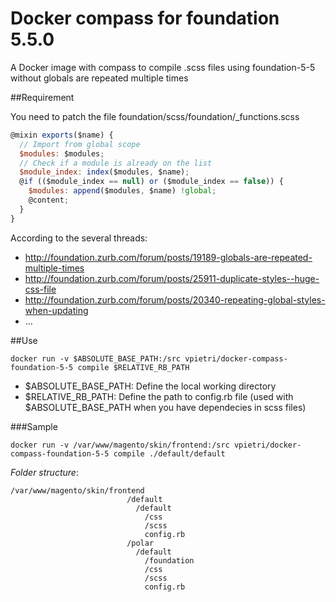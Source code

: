 # Docker compass for foundation 5.5.0

A Docker image with compass to compile .scss files using foundation-5-5 without globals are repeated multiple times

##Requirement

You need to patch the file foundation/scss/foundation/_functions.scss

```javascript
@mixin exports($name) {
  // Import from global scope
  $modules: $modules;
  // Check if a module is already on the list
  $module_index: index($modules, $name);
  @if (($module_index == null) or ($module_index == false)) {
    $modules: append($modules, $name) !global;
    @content;
  }
}
```

According to the several threads:

- http://foundation.zurb.com/forum/posts/19189-globals-are-repeated-multiple-times
- http://foundation.zurb.com/forum/posts/25911-duplicate-styles--huge-css-file
- http://foundation.zurb.com/forum/posts/20340-repeating-global-styles-when-updating
- ...

##Use
```
docker run -v $ABSOLUTE_BASE_PATH:/src vpietri/docker-compass-foundation-5-5 compile $RELATIVE_RB_PATH
```
- $ABSOLUTE_BASE_PATH: Define the local working directory
- $RELATIVE_RB_PATH: Define the path to config.rb file (used with $ABSOLUTE_BASE_PATH when you have dependecies in scss files)

###Sample
```
docker run -v /var/www/magento/skin/frontend:/src vpietri/docker-compass-foundation-5-5 compile ./default/default
```

_Folder structure_:

    /var/www/magento/skin/frontend
                              /default
                                /default
                                  /css
                                  /scss
                                  config.rb
                              /polar
                                /default
                                  /foundation
                                  /css
                                  /scss
                                  config.rb

